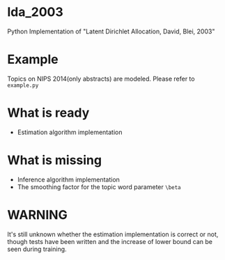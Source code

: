 # lda_2003
Python Implementation of "Latent Dirichlet Allocation, David, Blei, 2003"

# Example

Topics on NIPS 2014(only abstracts) are modeled. Please refer to `example.py`

# What is ready

- Estimation algorithm implementation

# What is missing

- Inference algorithm implementation
- The smoothing factor for the topic word parameter `\beta`

# WARNING

It's still unknown whether the estimation implementation is correct or not, though tests have been written and the increase of lower bound can be seen during training.
